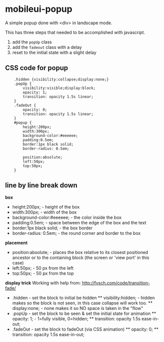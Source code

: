 # mobileui-popup
A simple popup done with &lt;div> in landscape mode.

This has three steps that needed to be accomplished with javascript.

1. add the ```popUp``` class
2. add the ```fadeout``` class with a delay
3. reset to the initial state with a slight delay


## CSS code for popup ##
```
    .hidden {visibility:collapse;display:none;}
    .popUp {
        visibility:visible;display:block;
        opacity: 1;
        transition: opacity 1.5s linear;
    }
    .fadeOut {
        opacity: 0;
        transition: opacity 1.5s linear;
    }
    #popup {
        height:200px;
        width:300px;
        background-color:#eeeeee;
        padding:0.5em;
        border:1px black solid;
        border-radius: 0.5em;

        position:absolute;
        left:50px;
        top:50px;
    }
```

## line by line break down ##

**box**

* height:200px;  - height of the box
* width:300px;   - width of the box
* background-color:#eeeeee; - the color inside the box
* padding:0.5em; - space between the edge of the box and the text
* border:1px black solid; - the box border
* border-radius: 0.5em; - the round corner and border to the box

**placement**

* position:absolute; - places the box relative to its closest positioned ancestor or to the containing block (the screen or 'view port' in this case)
* left:50px; - 50 px from the left
* top:50px; - 50 px from the top

**display trick**
Working with help from: http://fvsch.com/code/transition-fade/

* .hidden - set the block to initial be hidden
** visibility:hidden; - hidden makes so the block is not seen, in this case collapse will work too.
** display:none; - none makes it so NO space is taken in the "flow"
* .popUp - set the block to be seen & set the initial state for animation
** opacity: 1; - 1=fully visible, 0=hidden; 
** transition: opacity 1.5s ease-in-out;
* .fadeOut - set the block to fadeOut (via CSS animation)
** opacity: 0;
** transition: opacity 1.5s ease-in-out;


